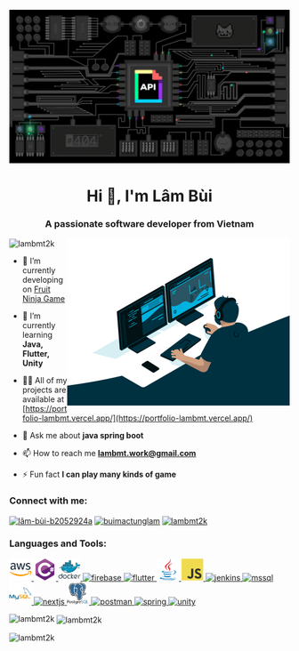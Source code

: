![MasterHead](./profile-banner.gif)

<h1 align="center">Hi 👋, I'm Lâm Bùi</h1>
<h3 align="center">A passionate software developer from Vietnam</h3>

<img align="right" alt="Coding" width="400" src="./profile-image.gif">

<p align="left"> <img src="https://komarev.com/ghpvc/?username=lambmt2k&label=Profile%20views&color=0e75b6&style=flat" alt="lambmt2k" /> </p>

- 🔭 I’m currently developing on [Fruit Ninja Game](https://github.com/lambmt2k/FruitNinja)

- 🌱 I’m currently learning **Java, Flutter, Unity**

- 👨‍💻 All of my projects are available at [https://portfolio-lambmt.vercel.app/](https://portfolio-lambmt.vercel.app/)

- 💬 Ask me about **java spring boot**

- 📫 How to reach me **lambmt.work@gmail.com**

- ⚡ Fun fact **I can play many kinds of game**

<h3 align="left">Connect with me:</h3>
<p align="left">
<a href="https://linkedin.com/in/lâm-bùi-b2052924a" target="blank"><img align="center" src="https://raw.githubusercontent.com/rahuldkjain/github-profile-readme-generator/master/src/images/icons/Social/linked-in-alt.svg" alt="lâm-bùi-b2052924a" height="30" width="40" /></a>
<a href="https://fb.com/buimactunglam" target="blank"><img align="center" src="https://raw.githubusercontent.com/rahuldkjain/github-profile-readme-generator/master/src/images/icons/Social/facebook.svg" alt="buimactunglam" height="30" width="40" /></a>
<a href="https://www.youtube.com/c/lambmt2k" target="blank"><img align="center" src="https://raw.githubusercontent.com/rahuldkjain/github-profile-readme-generator/master/src/images/icons/Social/youtube.svg" alt="lambmt2k" height="30" width="40" /></a>
</p>

<h3 align="left">Languages and Tools:</h3>
<p align="left"> <a href="https://aws.amazon.com" target="_blank" rel="noreferrer"> <img src="https://raw.githubusercontent.com/devicons/devicon/master/icons/amazonwebservices/amazonwebservices-original-wordmark.svg" alt="aws" width="40" height="40"/> </a> <a href="https://www.w3schools.com/cs/" target="_blank" rel="noreferrer"> <img src="https://raw.githubusercontent.com/devicons/devicon/master/icons/csharp/csharp-original.svg" alt="csharp" width="40" height="40"/> </a> <a href="https://www.docker.com/" target="_blank" rel="noreferrer"> <img src="https://raw.githubusercontent.com/devicons/devicon/master/icons/docker/docker-original-wordmark.svg" alt="docker" width="40" height="40"/> </a> <a href="https://firebase.google.com/" target="_blank" rel="noreferrer"> <img src="https://www.vectorlogo.zone/logos/firebase/firebase-icon.svg" alt="firebase" width="40" height="40"/> </a> <a href="https://flutter.dev" target="_blank" rel="noreferrer"> <img src="https://www.vectorlogo.zone/logos/flutterio/flutterio-icon.svg" alt="flutter" width="40" height="40"/> </a> <a href="https://www.java.com" target="_blank" rel="noreferrer"> <img src="https://raw.githubusercontent.com/devicons/devicon/master/icons/java/java-original.svg" alt="java" width="40" height="40"/> </a> <a href="https://developer.mozilla.org/en-US/docs/Web/JavaScript" target="_blank" rel="noreferrer"> <img src="https://raw.githubusercontent.com/devicons/devicon/master/icons/javascript/javascript-original.svg" alt="javascript" width="40" height="40"/> </a> <a href="https://www.jenkins.io" target="_blank" rel="noreferrer"> <img src="https://www.vectorlogo.zone/logos/jenkins/jenkins-icon.svg" alt="jenkins" width="40" height="40"/> </a> <a href="https://www.microsoft.com/en-us/sql-server" target="_blank" rel="noreferrer"> <img src="https://www.svgrepo.com/show/303229/microsoft-sql-server-logo.svg" alt="mssql" width="40" height="40"/> </a> <a href="https://www.mysql.com/" target="_blank" rel="noreferrer"> <img src="https://raw.githubusercontent.com/devicons/devicon/master/icons/mysql/mysql-original-wordmark.svg" alt="mysql" width="40" height="40"/> </a> <a href="https://nextjs.org/" target="_blank" rel="noreferrer"> <img src="https://cdn.worldvectorlogo.com/logos/nextjs-2.svg" alt="nextjs" width="40" height="40"/> </a> <a href="https://www.postgresql.org" target="_blank" rel="noreferrer"> <img src="https://raw.githubusercontent.com/devicons/devicon/master/icons/postgresql/postgresql-original-wordmark.svg" alt="postgresql" width="40" height="40"/> </a> <a href="https://postman.com" target="_blank" rel="noreferrer"> <img src="https://www.vectorlogo.zone/logos/getpostman/getpostman-icon.svg" alt="postman" width="40" height="40"/> </a> <a href="https://spring.io/" target="_blank" rel="noreferrer"> <img src="https://www.vectorlogo.zone/logos/springio/springio-icon.svg" alt="spring" width="40" height="40"/> </a> <a href="https://unity.com/" target="_blank" rel="noreferrer"> <img src="https://www.vectorlogo.zone/logos/unity3d/unity3d-icon.svg" alt="unity" width="40" height="40"/> </a> </p>

<p><img align="left" src="https://github-readme-stats.vercel.app/api/top-langs?username=lambmt2k&show_icons=true&locale=en&layout=compact" alt="lambmt2k" /></p>

<p>&nbsp;<img align="center" src="https://github-readme-stats.vercel.app/api?username=lambmt2k&show_icons=true&locale=en" alt="lambmt2k" /></p>

<p><img align="center" src="https://github-readme-streak-stats.herokuapp.com/?user=lambmt2k&" alt="lambmt2k" /></p>
